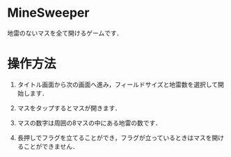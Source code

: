 MineSweeper
==========

地雷のないマスを全て開けるゲームです．


操作方法
==========
1. タイトル画面から次の画面へ進み，フィールドサイズと地雷数を選択して開始します．

2. マスをタップするとマスが開きます．
  
3. マスの数字は周囲の8マスの中にある地雷の数です．
  
4. 長押しでフラグを立てることができ，フラグが立っているときはマスを開けることができません．

